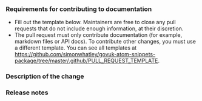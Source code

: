 ### Requirements for contributing to documentation

- Fill out the template below. Maintainers are free to close any pull requests that do not include enough information, at their discretion.
- The pull request must only contribute documentation (for example, markdown files or API docs). To contribute other changes, you must use a different template. You can see all templates at https://github.com/simonwhatley/govuk-atom-snippets-package/tree/master/.github/PULL_REQUEST_TEMPLATE.

### Description of the change

<!--

We must be able to understand the purpose of your change from this description. The pull request may be closed at the maintainers' discretion if we can't get a good idea of the benefits of the change from the description provided.

-->

### Release notes

<!--

Please describe the changes in a single line that explains this improvement in terms that a user can understand. This text forms part of the release notes.

If this change is not user-facing or notable enough to for release notes, you may use the strings "Not applicable" or "N/A" here.

Examples:

- The GitHub package now allows you to add co-authors to commits.
- Fixed an issue where multiple cursors did not work in a file with a single line.
- Increased the performance of searching and replacing across a whole project.

-->
